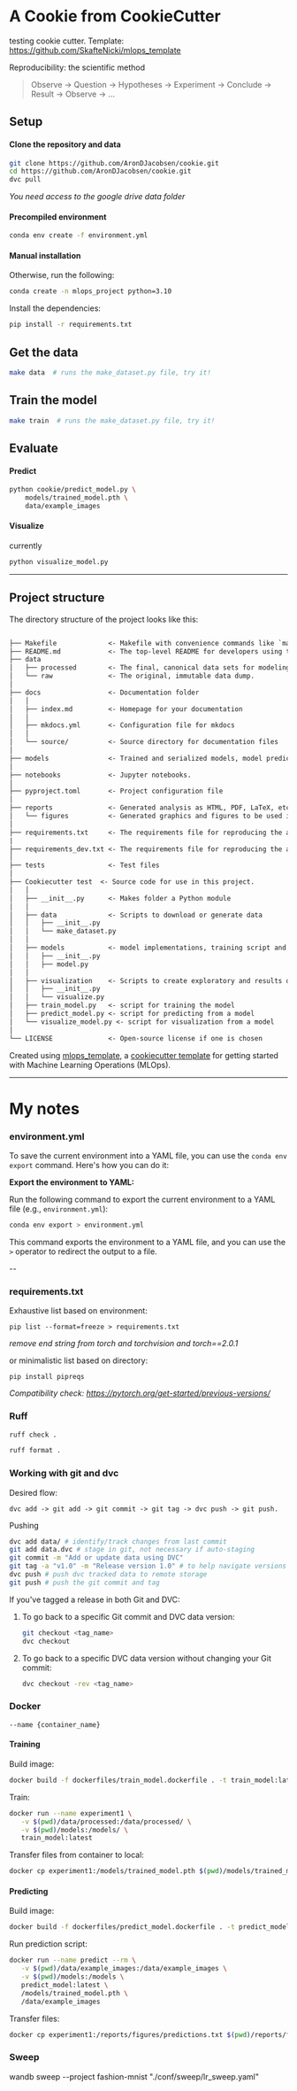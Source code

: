 # A Cookie from CookieCutter

testing cookie cutter.
Template: https://github.com/SkafteNicki/mlops_template

Reproducibility: the scientific method

> Observe -> Question -> Hypotheses -> Experiment -> Conclude -> Result -> Observe -> ...


## Setup

#### Clone the repository and data

```bash
git clone https://github.com/AronDJacobsen/cookie.git
cd https://github.com/AronDJacobsen/cookie.git
dvc pull
```
*You need access to the google drive data folder*


#### Precompiled environment

```bash
conda env create -f environment.yml
```

#### Manual installation

Otherwise, run the following:

```bash
conda create -n mlops_project python=3.10
```

Install the dependencies:

```bash
pip install -r requirements.txt
```

## Get the data

```bash
make data  # runs the make_dataset.py file, try it!
```


## Train the model

```bash
make train  # runs the make_dataset.py file, try it!
```


## Evaluate


#### Predict

```bash
python cookie/predict_model.py \
    models/trained_model.pth \
    data/example_images
```

#### Visualize

currently

```bash
python visualize_model.py
```





---

## Project structure

The directory structure of the project looks like this:

```txt

├── Makefile             <- Makefile with convenience commands like `make data` or `make train`
├── README.md            <- The top-level README for developers using this project.
├── data
│   ├── processed        <- The final, canonical data sets for modeling.
│   └── raw              <- The original, immutable data dump.
│
├── docs                 <- Documentation folder
│   │
│   ├── index.md         <- Homepage for your documentation
│   │
│   ├── mkdocs.yml       <- Configuration file for mkdocs
│   │
│   └── source/          <- Source directory for documentation files
│
├── models               <- Trained and serialized models, model predictions, or model summaries
│
├── notebooks            <- Jupyter notebooks.
│
├── pyproject.toml       <- Project configuration file
│
├── reports              <- Generated analysis as HTML, PDF, LaTeX, etc.
│   └── figures          <- Generated graphics and figures to be used in reporting
│
├── requirements.txt     <- The requirements file for reproducing the analysis environment
|
├── requirements_dev.txt <- The requirements file for reproducing the analysis environment
│
├── tests                <- Test files
│
├── Cookiecutter test  <- Source code for use in this project.
│   │
│   ├── __init__.py      <- Makes folder a Python module
│   │
│   ├── data             <- Scripts to download or generate data
│   │   ├── __init__.py
│   │   └── make_dataset.py
│   │
│   ├── models           <- model implementations, training script and prediction script
│   │   ├── __init__.py
│   │   ├── model.py
│   │
│   ├── visualization    <- Scripts to create exploratory and results oriented visualizations
│   │   ├── __init__.py
│   │   └── visualize.py
│   ├── train_model.py   <- script for training the model
│   ├── predict_model.py <- script for predicting from a model
│   └── visualize_model.py <- script for visualization from a model
│
└── LICENSE              <- Open-source license if one is chosen
```

Created using [mlops_template](https://github.com/SkafteNicki/mlops_template),
a [cookiecutter template](https://github.com/cookiecutter/cookiecutter) for getting
started with Machine Learning Operations (MLOps).

---

# My notes



### environment.yml

To save the current environment into a YAML file, you can use the `conda env export` command. Here's how you can do it:

**Export the environment to YAML:**

   Run the following command to export the current environment to a YAML file (e.g., `environment.yml`):

   ```bash
   conda env export > environment.yml
   ```

   This command exports the environment to a YAML file, and you can use the `>` operator to redirect the output to a file.



--

### requirements.txt

Exhaustive list based on environment:

`pip list --format=freeze > requirements.txt`

*remove end string from torch and torchvision and torch==2.0.1*


or minimalistic list based on directory:

`pip install pipreqs`

*Compatibility check: https://pytorch.org/get-started/previous-versions/*


### Ruff

```bash
ruff check .
```

```bash
ruff format .
```

### Working with git and dvc


Desired flow:
   ```bach
   dvc add -> git add -> git commit -> git tag -> dvc push -> git push.
   ```

Pushing
   ```bash
   dvc add data/ # identify/track changes from last commit
   git add data.dvc # stage in git, not necessary if auto-staging
   git commit -m "Add or update data using DVC"
   git tag -a "v1.0" -m "Release version 1.0" # to help navigate versions 
   dvc push # push dvc tracked data to remote storage
   git push # push the git commit and tag
   ```

If you've tagged a release in both Git and DVC:

1. To go back to a specific Git commit and DVC data version:
   ```bash
   git checkout <tag_name>
   dvc checkout
   ```

2. To go back to a specific DVC data version without changing your Git commit:
   ```bash
   dvc checkout -rev <tag_name>
   ```


### Docker

`--name {container_name}`

#### Training


Build image:
```bash
docker build -f dockerfiles/train_model.dockerfile . -t train_model:latest
```

Train:
```bash
docker run --name experiment1 \
   -v $(pwd)/data/processed:/data/processed/ \
   -v $(pwd)/models:/models/ \
   train_model:latest
```

Transfer files from container to local:
```bash
docker cp experiment1:/models/trained_model.pth $(pwd)/models/trained_model.pth
```


#### Predicting

Build image:
```bash
docker build -f dockerfiles/predict_model.dockerfile . -t predict_model:latest
```

Run prediction script:
```bash
docker run --name predict --rm \
   -v $(pwd)/data/example_images:/data/example_images \
   -v $(pwd)/models:/models \
   predict_model:latest \
   /models/trained_model.pth \
   /data/example_images
```

Transfer files:
```bash
docker cp experiment1:/reports/figures/predictions.txt $(pwd)/reports/figures/predictions.txt
```

### Sweep

wandb sweep --project fashion-mnist "./conf/sweep/lr_sweep.yaml" 

